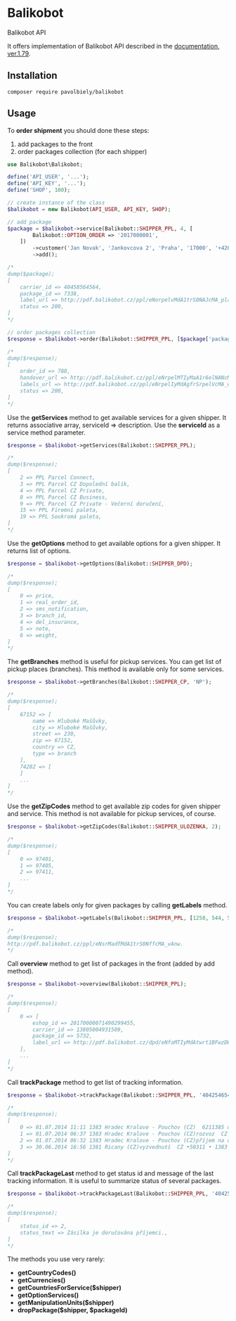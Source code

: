 # Balikobot
Balikobot API

It offers implementation of Balikobot API described in the [documentation, ver.1.79](http://www.balikobot.cz/dokumentace/Balikobot-dokumentace-API.pdf).

Installation
------------
```console
composer require pavolbiely/balikobot
```

Usage
-----
To **order shipment** you should done these steps:
1. add packages to the front
2. order packages collection (for each shipper)
```php
use Balikobot\Balikobot;

define('API_USER', '...');
define('API_KEY', '...');
define('SHOP', 100);

// create instance of the class
$balikobot = new Balikobot(API_USER, API_KEY, SHOP);

// add package
$package = $balikobot->service(Balikobot::SHIPPER_PPL, 4, [
        Balikobot::OPTION_ORDER => '2017000001',
    ])
        ->customer('Jan Novak', 'Jankovcova 2', 'Praha', '17000', '+420773145254', 'jan.novak@email.cz')
        ->add();

/*
dump($package);
[ 
    carrier_id => 40458564564,
    package_id => 7338,
    label_url => http://pdf.balikobot.cz/ppl/eNorpelvMdA1trS0NAJcMA_plao.,
    status => 200,
]
*/

// order packages collection
$response = $balikobot->order(Balikobot::SHIPPER_PPL, [$package['package_id'], ...]);

/*
dump($response);
[
    order_id => 788,
    handover_url => http://pdf.balikobot.cz/ppl/eNrpelMTIyMaA1r6elNANcMA_xAn4.,
    labels_url => http://pdf.balikobot.cz/ppl/eNrpelIyMdAgfrSrpelVcMA_wAn0.,
    status => 200,
]
*/
```

Use the **getServices** method to get available services for a given shipper. It returns associative array, serviceId => description. Use the **serviceId** as a service method parameter.
```php
$response = $balikobot->getServices(Balikobot::SHIPPER_PPL);

/*
dump($response);
[
    2 => PPL Parcel Connect,
    3 => PPL Parcel CZ Dopolední balík,
    4 => PPL Parcel CZ Private,
    8 => PPL Parcel CZ Business,
    9 => PPL Parcel CZ Private - Večerní doručení,
    15 => PPL Firemní paleta,
    19 => PPL Soukromá paleta,
]
*/
```

Use the **getOptions** method to get available options for a given shipper. It returns list of options.
```php
$response = $balikobot->getOptions(Balikobot::SHIPPER_DPD);

/*
dump($response);
[
    0 => price,
    1 => real_order_id,
    2 => sms_notification,
    3 => branch_id,
    4 => del_insurance,
    5 => note,
    6 => weight,
]
*/
```

The **getBranches** method is useful for pickup services. You can get list of pickup places (branches). This method is available only for some services.
```php
$response = $balikobot->getBranches(Balikobot::SHIPPER_CP, 'NP');

/*
dump($response);
[
    67152 => [
        name => Hluboké Mašůvky,
        city => Hluboké Mašůvky,
        street => 230,
        zip => 67152,
        country => CZ,
        type => branch
    ],
    74282 => [
    ]
    ...
]
*/
```

Use the **getZipCodes** method to get available zip codes for given shipper and service. This method is not available for pickup services, of course.
```php
$response = $balikobot->getZipCodes(Balikobot::SHIPPER_ULOZENKA, 2);

/*
dump($response);
[
    0 => 97401,
    1 => 97405,
    2 => 97411,
    ...
]
*/
```

You can create labels only for given packages by calling **getLabels** method.
```php
$response = $balikobot->getLabels(Balikobot::SHIPPER_PPL, [1258, 544, 5454, ...]);

/*
dump($response);
http://pdf.balikobot.cz/ppl/eNsrMadfMdA1trS0NffcMA_vAnw.
*/
```

Call **overview** method to get list of packages in the front (added by add method).
```php
$response = $balikobot->overview(Balikobot::SHIPPER_PPL);

/*
dump($response);
[
    0 => [
        eshop_id => 20170000071490299455,
        carrier_id => 13805004931509,
        package_id => 5732,
        label_url => http://pdf.balikobot.cz/dpd/eNfaMTIyMdAtwrt1BFwzDWECQA..,
    ],     
    ...
]
*/
```

Call **trackPackage** method to get list of tracking information.
```php
$response = $balikobot->trackPackage(Balikobot::SHIPPER_PPL, '40425465434');

/*
dump($response);
[
    0 => 01.07.2014 11:11 1383 Hradec Kralove - Pouchov (CZ)  6211385 doručeno : BALIKOBOT  CZ •50311 • 1383 351 327,
    1 => 01.07.2014 06:37 1383 Hradec Kralove - Pouchov (CZ)rozvoz  CZ •50311 • 1383 351 327,
    2 => 01.07.2014 06:32 1383 Hradec Kralove - Pouchov (CZ)příjem na depo  CZ •50311 • 1383 64 327,
    3 => 30.06.2014 16:56 1381 Ricany (CZ)vyzvednutí  CZ •50311 • 1383 686 327,
]
*/
```

Call **trackPackageLast** method to get status id and message of the last tracking information. It is useful to summarize status of several packages.
```php
$response = $balikobot->trackPackageLast(Balikobot::SHIPPER_PPL, '40425465434');

/*
dump($response);
[
    status_id => 2,
    status_text => Zásilka je doručována příjemci.,
]
*/
```

The methods you use very rarely:
- **getCountryCodes()**
- **getCurrencies()**
- **getCountriesForService($shipper)**
- **getOptionServices()**
- **getManipulationUnits($shipper)**
- **dropPackage($shipper, $packageId)**




